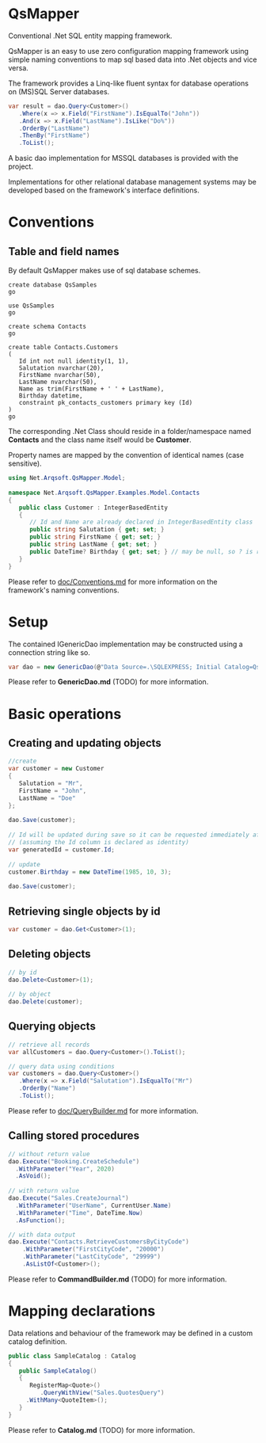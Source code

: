 # QsMapper
Conventional .Net SQL entity mapping framework.

QsMapper is an easy to use zero configuration mapping framework using simple naming conventions to map sql based data into .Net objects and vice versa.

The framework provides a Linq-like fluent syntax for database operations on (MS)SQL Server databases.

```csharp
var result = dao.Query<Customer>()  
   .Where(x => x.Field("FirstName").IsEqualTo("John"))  
   .And(x => x.Field("LastName").IsLike("Do%"))  
   .OrderBy("LastName")  
   .ThenBy("FirstName")  
   .ToList();
```

A basic dao implementation for MSSQL databases is provided with the project. 

Implementations for other relational database management systems may be developed based on the framework's interface definitions.

# Conventions

## Table and field names

By default QsMapper makes use of sql database schemes.

```tsql
create database QsSamples
go 

use QsSamples
go

create schema Contacts
go
    
create table Contacts.Customers
(
   Id int not null identity(1, 1),
   Salutation nvarchar(20),
   FirstName nvarchar(50),
   LastName nvarchar(50),
   Name as trim(FirstName + ' ' + LastName),
   Birthday datetime,
   constraint pk_contacts_customers primary key (Id)
)
go
```

The corresponding .Net Class should reside in a folder/namespace named **Contacts** and the class name itself would be **Customer**.

Property names are mapped by the convention of identical names (case sensitive).

```csharp
using Net.Arqsoft.QsMapper.Model; 
    
namespace Net.Arqsoft.QsMapper.Examples.Model.Contacts
{
   public class Customer : IntegerBasedEntity
   {
      // Id and Name are already declared in IntegerBasedEntity class
      public string Salutation { get; set; }
      public string FirstName { get; set; }
      public string LastName { get; set; }
      public DateTime? Birthday { get; set; } // may be null, so ? is recommended but optional
   }
}
```

Please refer to [doc/Conventions.md](doc/Conventions.md) for more information on the framework's naming conventions.


# Setup

The contained IGenericDao implementation may be constructed using a connection string like so.

```csharp
var dao = new GenericDao(@"Data Source=.\SQLEXPRESS; Initial Catalog=QsSamples;Integrated Security=True");
```

Please refer to **GenericDao.md** (TODO) for more information.

# Basic operations

## Creating and updating objects

```csharp
//create
var customer = new Customer
{
   Salutation = "Mr",
   FirstName = "John",
   LastName = "Doe"
};
   
dao.Save(customer);
    
// Id will be updated during save so it can be requested immediately after
// (assuming the Id column is declared as identity)
var generatedId = customer.Id;
   
// update
customer.Birthday = new DateTime(1985, 10, 3);
    
dao.Save(customer);
```
    
## Retrieving single objects by id

```csharp
var customer = dao.Get<Customer>(1);
```

## Deleting objects

```csharp
// by id
dao.Delete<Customer>(1);
	
// by object
dao.Delete(customer);
```

## Querying objects

```csharp
// retrieve all records
var allCustomers = dao.Query<Customer>().ToList();

// query data using conditions
var customers = dao.Query<Customer>()
   .Where(x => x.Field("Salutation").IsEqualTo("Mr")
   .OrderBy("Name")
   .ToList();
```

Please refer to [doc/QueryBuilder.md](doc/QueryBuilder.md) for more information.

## Calling stored procedures

```csharp
// without return value
dao.Execute("Booking.CreateSchedule")
  .WithParameter("Year", 2020)
  .AsVoid();
      
// with return value
dao.Execute("Sales.CreateJournal")
  .WithParameter("UserName", CurrentUser.Name)
  .WithParameter("Time", DateTime.Now)
  .AsFunction();

// with data output
dao.Execute("Contacts.RetrieveCustomersByCityCode")
    .WithParameter("FirstCityCode", "20000")
    .WithParameter("LastCityCode", "29999")
    .AsListOf<Customer>();
```

Please refer to **CommandBuilder.md** (TODO) for more information.

# Mapping declarations

Data relations and behaviour of the framework may be defined in a custom catalog definition.

```csharp
public class SampleCatalog : Catalog
{
   public SampleCatalog() 
   {
      RegisterMap<Quote>()
         .QueryWithView("Sales.QuotesQuery")
	 .WithMany<QuoteItem>();
   }
}
```

Please refer to **Catalog.md** (TODO) for more information.
